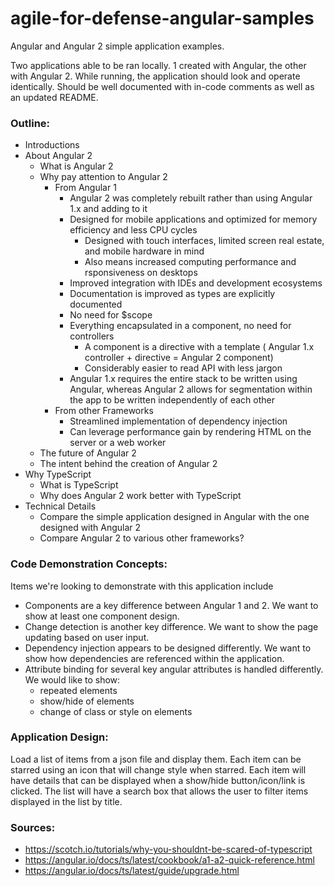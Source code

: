 # agile-for-defense-angular-samples
Angular and Angular 2 simple application examples.

Two applications able to be ran locally. 1 created with Angular, the other with Angular 2. While running, the application should look and operate identically. Should be well documented with in-code comments as well as an updated README.

### Outline:
* Introductions
* About Angular 2
    * What is Angular 2
    * Why pay attention to Angular 2
		* From Angular 1 
			* Angular 2 was completely rebuilt rather than using Angular 1.x and adding to it
			* Designed for mobile applications and optimized for memory efficiency and less CPU cycles
				* Designed with touch interfaces, limited screen real estate, and mobile hardware in mind
				* Also means increased computing performance and rsponsiveness on desktops
			* Improved integration with IDEs and development ecosystems
			* Documentation is improved as types are explicitly documented
			* No need for $scope
			* Everything encapsulated in a component, no need for controllers
				* A component is a directive with a template ( Angular 1.x controller + directive = Angular 2 component)
				* Considerably easier to read API with less jargon
			* Angular 1.x requires the entire stack to be written using Angular, whereas Angular 2 allows for segmentation within the app to be written independently of each other
		* From other Frameworks
			* Streamlined implementation of dependency injection
			* Can leverage performance gain by rendering HTML on the server or a web worker
    * The future of Angular 2
    * The intent behind the creation of Angular 2
* Why TypeScript
    * What is TypeScript
    * Why does Angular 2 work better with TypeScript
* Technical Details
    * Compare the simple application designed in Angular with the one designed with Angular 2
    * Compare Angular 2 to various other frameworks?

### Code Demonstration Concepts:
Items we're looking to demonstrate with this application include
* Components are a key difference between Angular 1 and 2. We want to show at least one component design.
* Change detection is another key difference. We want to show the page updating based on user input.
* Dependency injection appears to be designed differently. We want to show how dependencies are referenced within the application.
* Attribute binding for several key angular attributes is handled differently. We would like to show:
    * repeated elements
    * show/hide of elements
    * change of class or style on elements

### Application Design:
Load a list of items from a json file and display them. Each item can be starred using an icon that will change style when starred. Each item will have details that can be displayed when a show/hide button/icon/link is clicked. The list will have a search box that allows the user to filter items displayed in the list by title.

### Sources:
* https://scotch.io/tutorials/why-you-shouldnt-be-scared-of-typescript
* https://angular.io/docs/ts/latest/cookbook/a1-a2-quick-reference.html
* https://angular.io/docs/ts/latest/guide/upgrade.html
